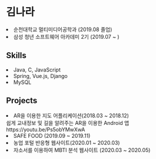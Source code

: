 
<h1> 김나라 </h1>
<li> 순천대학교 멀티미디어공학과 (2019.08 졸업)</li>
<li> 삼성 청년 소프트웨어 아카데미 2기 (2019.07 ~ ) </li>
<h2> Skills </h2>
<li>Java, C, JavaScript</li>
<li>Spring, Vue.js, Django</li>
<li>MySQL</li>
<h2> Projects </h2>
<li>AR을 이용한 지도 어플리케이션(2018.03 ~ 2018.12)</li>
쉽게 교내정보 및 길을 알려주는 AR을 이용한 Android 앱
https://youtu.be/Ps5obYMwXwA
<li>SAFE FOOD (2019.09 ~ 2019.11)</li>
<li>농업 포털 반응형 웹사이트(2020.01 ~ 2020.03)</li>
<li>자소서를 이용하여 MBTI 분석 웹사이트 (2020.03 ~ 2020.05)</li>
